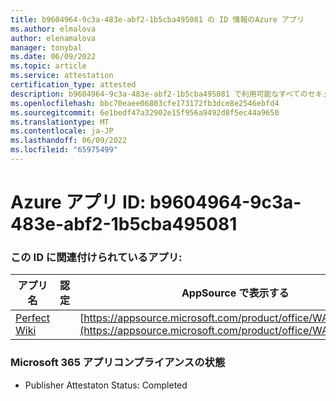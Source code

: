```yaml
---
title: b9604964-9c3a-483e-abf2-1b5cba495081 の ID 情報のAzure アプリ
ms.author: elmalova
author: elenamalova
manager: tonybal
ms.date: 06/09/2022
ms.topic: article
ms.service: attestation
certification_type: attested
description: b9604964-9c3a-483e-abf2-1b5cba495081 で利用可能なすべてのセキュリティとコンプライアンス情報。
ms.openlocfilehash: bbc70eaee06803cfe173172fb3dce8e2546ebfd4
ms.sourcegitcommit: 6e1bedf47a32902e15f956a9492d8f5ec44a9650
ms.translationtype: MT
ms.contentlocale: ja-JP
ms.lasthandoff: 06/09/2022
ms.locfileid: "65975499"
---
```

# <a name="azure-app-id-b9604964-9c3a-483e-abf2-1b5cba495081"></a>Azure アプリ ID: b9604964-9c3a-483e-abf2-1b5cba495081


### <a name="apps-associated-with-this-id"></a>この ID に関連付けられているアプリ:
| **アプリ名** | **認定** | **AppSource で表示する** |
|--------------|---------------|-----------------------|
| [Perfect Wiki](../forward/WA200001679.md) |  | [https://appsource.microsoft.com/product/office/WA200001679](https://appsource.microsoft.com/product/office/WA200001679) |

### <a name="microsoft-365-app-compliance-status"></a>Microsoft 365 アプリコンプライアンスの状態
- Publisher Attestaton Status: Completed
